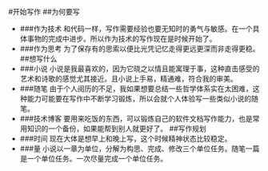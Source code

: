 #开始写作
##为何要写
- ###作为技术
  和代码一样，写作需要经验也要无知时的勇气与敏感。在一个具体事物的完成中进步。所以作为技术的写作现在是时候开始了。
- ###作为思考
  为了保存有的思索以便比光凭记忆走得更远更深而非走得更稳。
##想写什么
- ###小说
  小说是我最喜欢的，因为它晓之以情且能寓理于事，这种直击感受的艺术和诗歌的感觉尤其接近。且小说上手易，精通难，符合我的审美。
- ###随笔
  由于个人阅历的不足，我如果想要总结一些哲学体系实在太困难，这种能力可能要在写作中不断学习锻炼，所以会就个人体验写一些类似小说的随笔。
- ###技术博客
  要用来吃饭的东西，可以锻炼自己的软件文档写作能力，也是常用知识的一个备份，如果能帮到别人就更好了。
##写作规划
- ###时间
  现在大体是想早上和晚上写，这个时候精神状态比较稳定。
- ###量
  小说以一章为单位，分解为构思、完成、修改三个单位任务。随笔一篇是一个单位任务。一次尽量完成一个单位任务。
